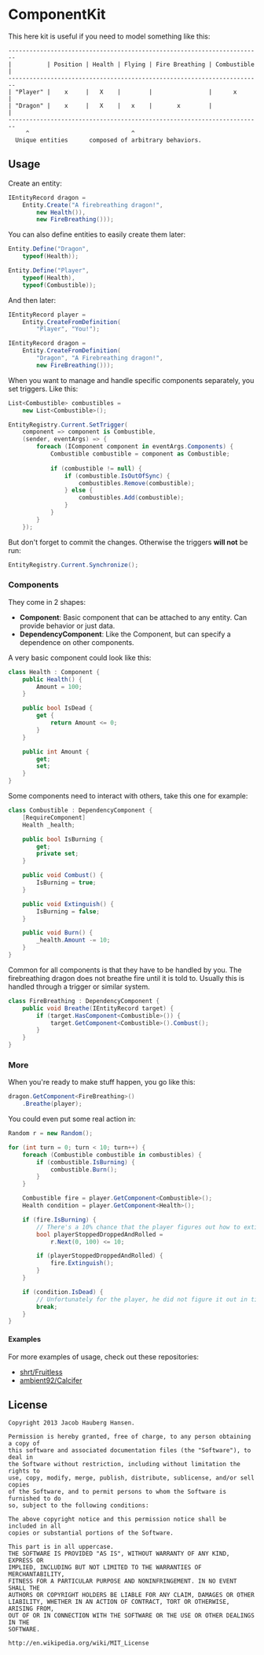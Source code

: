 # ComponentKit

This here kit is useful if you need to model something like this:

	------------------------------------------------------------------------
	|          | Position | Health | Flying | Fire Breathing | Combustible |
	------------------------------------------------------------------------
	| "Player" |    x     |   X    |        |                |      x      |
	| "Dragon" |    x     |   X    |   x    |       x        |             |
	------------------------------------------------------------------------
	     ^                             ^
	  Unique entities      composed of arbitrary behaviors.


## Usage

Create an entity:

```C#
IEntityRecord dragon = 
    Entity.Create("A firebreathing dragon!",
        new Health()),
        new FireBreathing()));
```

You can also define entities to easily create them later:

```C#
Entity.Define("Dragon",
    typeof(Health));

Entity.Define("Player",
    typeof(Health),
    typeof(Combustible));
```

And then later:

```C#
IEntityRecord player =
    Entity.CreateFromDefinition(
        "Player", "You!");

IEntityRecord dragon =
    Entity.CreateFromDefinition(
        "Dragon", "A Firebreathing dragon!",
        new FireBreathing()));
```

When you want to manage and handle specific components separately, you set triggers. Like this:

```C#
List<Combustible> combustibles = 
    new List<Combustible>();

EntityRegistry.Current.SetTrigger(
    component => component is Combustible,
    (sender, eventArgs) => {
        foreach (IComponent component in eventArgs.Components) {
            Combustible combustible = component as Combustible;
            
            if (combustible != null) {
                if (combustible.IsOutOfSync) {
                    combustibles.Remove(combustible);
                } else {
                    combustibles.Add(combustible);
                }
            }
        }
    });
```

But don't forget to commit the changes. Otherwise the triggers **will not** be run:

```C#
EntityRegistry.Current.Synchronize();
```

### Components

They come in 2 shapes:

 - **Component**: Basic component that can be attached to any entity. Can provide behavior or just data.
 - **DependencyComponent**: Like the Component, but can specify a dependence on other components.

A very basic component could look like this:

```C#
class Health : Component {
    public Health() {
        Amount = 100;
    }

    public bool IsDead {
        get {
            return Amount <= 0;
        }
    }

    public int Amount { 
        get; 
        set; 
    }
}
```

Some components need to interact with others, take this one for example:

```C#
class Combustible : DependencyComponent {
    [RequireComponent]
    Health _health;

    public bool IsBurning { 
        get; 
        private set; 
    }

    public void Combust() {
        IsBurning = true;
    }

    public void Extinguish() {
        IsBurning = false;
    }

    public void Burn() {
        _health.Amount -= 10;
    }
}
```

Common for all components is that they have to be handled by you. The firebreathing dragon does not breathe fire until it is told to. Usually this is handled through a trigger or similar system.

```C#
class FireBreathing : DependencyComponent {
    public void Breathe(IEntityRecord target) {
        if (target.HasComponent<Combustible>()) {
            target.GetComponent<Combustible>().Combust();
        }
    }
}
```

### More

When you're ready to make stuff happen, you go like this:

```C#
dragon.GetComponent<FireBreathing>()
    .Breathe(player);
```

You could even put some real action in:

```C#
Random r = new Random();

for (int turn = 0; turn < 10; turn++) {
    foreach (Combustible combustible in combustibles) {
        if (combustible.IsBurning) {
            combustible.Burn();
        }
    }

    Combustible fire = player.GetComponent<Combustible>();
    Health condition = player.GetComponent<Health>();

    if (fire.IsBurning) {
        // There's a 10% chance that the player figures out how to extinguish himself!
        bool playerStoppedDroppedAndRolled =
            r.Next(0, 100) <= 10;

        if (playerStoppedDroppedAndRolled) {
            fire.Extinguish();
        }
    }

    if (condition.IsDead) {
    	// Unfortunately for the player, he did not figure it out in time.
        break;
    }
}
```

#### Examples

For more examples of usage, check out these repositories:

 - [shrt/Fruitless](https://github.com/shrt/Fruitless)
 - [ambient92/Calcifer](https://github.com/ambient92/Calcifer)

## License

	Copyright 2013 Jacob Hauberg Hansen.

	Permission is hereby granted, free of charge, to any person obtaining a copy of
	this software and associated documentation files (the "Software"), to deal in
	the Software without restriction, including without limitation the rights to
	use, copy, modify, merge, publish, distribute, sublicense, and/or sell copies
	of the Software, and to permit persons to whom the Software is furnished to do
	so, subject to the following conditions:

	The above copyright notice and this permission notice shall be included in all
	copies or substantial portions of the Software.

	This part is in all uppercase. 
	THE SOFTWARE IS PROVIDED "AS IS", WITHOUT WARRANTY OF ANY KIND, EXPRESS OR
	IMPLIED, INCLUDING BUT NOT LIMITED TO THE WARRANTIES OF MERCHANTABILITY,
	FITNESS FOR A PARTICULAR PURPOSE AND NONINFRINGEMENT. IN NO EVENT SHALL THE
	AUTHORS OR COPYRIGHT HOLDERS BE LIABLE FOR ANY CLAIM, DAMAGES OR OTHER
	LIABILITY, WHETHER IN AN ACTION OF CONTRACT, TORT OR OTHERWISE, ARISING FROM,
	OUT OF OR IN CONNECTION WITH THE SOFTWARE OR THE USE OR OTHER DEALINGS IN THE
	SOFTWARE.

	http://en.wikipedia.org/wiki/MIT_License
